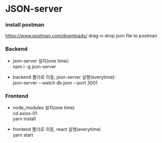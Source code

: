 # JSON-server

### install postman
https://www.postman.com/downloads/
drag-n-drop json file to postman
 
### Backend  
- json-server 설치(one time):  
npm i -g json-server  

- backend 폴더로 이동, json-server 실행(everytime):  
json-server --watch db.json --port 3001  

### Frontend  
- node_modules 설치(one time)  
cd axios-01  
yarn install  

- frontend 폴더로 이동, react 실행(everytime)  
yarn start

